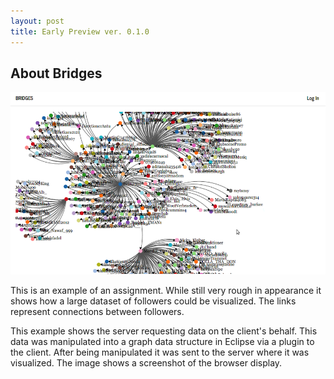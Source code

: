 ```yaml
---
layout: post
title: Early Preview ver. 0.1.0
---
```


## About Bridges

![Diagram of a large dataset visualized](/img/2014-02-22-preview/huge_followers.png)

This is an example of an assignment. While still very rough in appearance it shows how a large dataset of followers could be visualized. The links represent connections between followers.

This example shows the server requesting data on the client's behalf. This data was manipulated into a graph data structure in Eclipse via a plugin to the client. After being manipulated it was sent to the server where it was visualized. The image shows a screenshot of the browser display.
